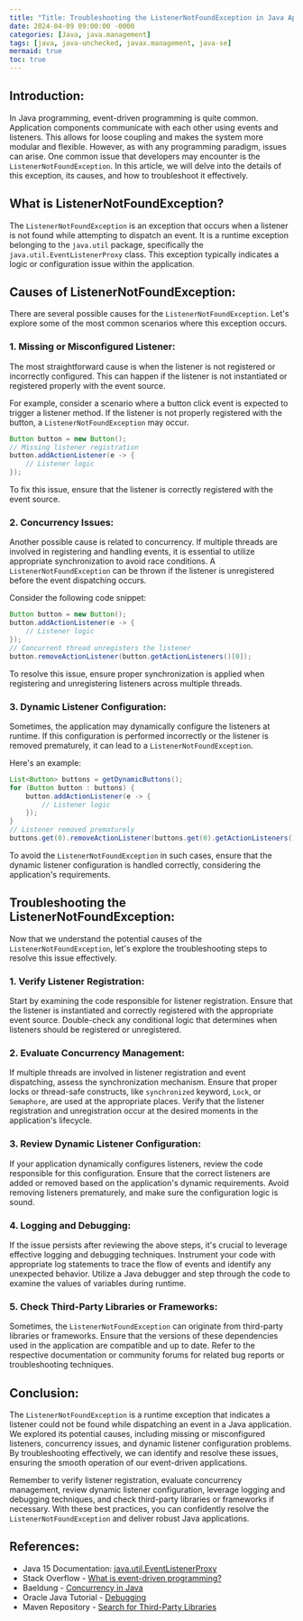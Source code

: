 ```yaml
---
title: "Title: Troubleshooting the ListenerNotFoundException in Java Applications"
date: 2024-04-09 09:00:00 -0000
categories: [Java, java.management]
tags: [java, java-unchecked, javax.management, java-se]
mermaid: true
toc: true
---
```



## Introduction:
In Java programming, event-driven programming is quite common. Application components communicate with each other using events and listeners. This allows for loose coupling and makes the system more modular and flexible. However, as with any programming paradigm, issues can arise. One common issue that developers may encounter is the `ListenerNotFoundException`. In this article, we will delve into the details of this exception, its causes, and how to troubleshoot it effectively.

## What is ListenerNotFoundException?
The `ListenerNotFoundException` is an exception that occurs when a listener is not found while attempting to dispatch an event. It is a runtime exception belonging to the `java.util` package, specifically the `java.util.EventListenerProxy` class. This exception typically indicates a logic or configuration issue within the application.

## Causes of ListenerNotFoundException:
There are several possible causes for the `ListenerNotFoundException`. Let's explore some of the most common scenarios where this exception occurs.

### 1. Missing or Misconfigured Listener:
The most straightforward cause is when the listener is not registered or incorrectly configured. This can happen if the listener is not instantiated or registered properly with the event source. 

For example, consider a scenario where a button click event is expected to trigger a listener method. If the listener is not properly registered with the button, a `ListenerNotFoundException` may occur.

```java
Button button = new Button();
// Missing listener registration
button.addActionListener(e -> {
    // Listener logic
});
```

To fix this issue, ensure that the listener is correctly registered with the event source.

### 2. Concurrency Issues:
Another possible cause is related to concurrency. If multiple threads are involved in registering and handling events, it is essential to utilize appropriate synchronization to avoid race conditions. A `ListenerNotFoundException` can be thrown if the listener is unregistered before the event dispatching occurs.

Consider the following code snippet:

```java
Button button = new Button();
button.addActionListener(e -> {
    // Listener logic
});
// Concurrent thread unregisters the listener
button.removeActionListener(button.getActionListeners()[0]);
```

To resolve this issue, ensure proper synchronization is applied when registering and unregistering listeners across multiple threads.

### 3. Dynamic Listener Configuration:
Sometimes, the application may dynamically configure the listeners at runtime. If this configuration is performed incorrectly or the listener is removed prematurely, it can lead to a `ListenerNotFoundException`.

Here's an example:

```java
List<Button> buttons = getDynamicButtons();
for (Button button : buttons) {
    button.addActionListener(e -> {
        // Listener logic
    });
}
// Listener removed prematurely
buttons.get(0).removeActionListener(buttons.get(0).getActionListeners()[0]);
```

To avoid the `ListenerNotFoundException` in such cases, ensure that the dynamic listener configuration is handled correctly, considering the application's requirements.

## Troubleshooting the ListenerNotFoundException:
Now that we understand the potential causes of the `ListenerNotFoundException`, let's explore the troubleshooting steps to resolve this issue effectively.

### 1. Verify Listener Registration:
Start by examining the code responsible for listener registration. Ensure that the listener is instantiated and correctly registered with the appropriate event source. Double-check any conditional logic that determines when listeners should be registered or unregistered.

### 2. Evaluate Concurrency Management:
If multiple threads are involved in listener registration and event dispatching, assess the synchronization mechanism. Ensure that proper locks or thread-safe constructs, like `synchronized` keyword, `Lock`, or `Semaphore`, are used at the appropriate places. Verify that the listener registration and unregistration occur at the desired moments in the application's lifecycle.

### 3. Review Dynamic Listener Configuration:
If your application dynamically configures listeners, review the code responsible for this configuration. Ensure that the correct listeners are added or removed based on the application's dynamic requirements. Avoid removing listeners prematurely, and make sure the configuration logic is sound.

### 4. Logging and Debugging:
If the issue persists after reviewing the above steps, it's crucial to leverage effective logging and debugging techniques. Instrument your code with appropriate log statements to trace the flow of events and identify any unexpected behavior. Utilize a Java debugger and step through the code to examine the values of variables during runtime.

### 5. Check Third-Party Libraries or Frameworks:
Sometimes, the `ListenerNotFoundException` can originate from third-party libraries or frameworks. Ensure that the versions of these dependencies used in the application are compatible and up to date. Refer to the respective documentation or community forums for related bug reports or troubleshooting techniques.

## Conclusion:
The `ListenerNotFoundException` is a runtime exception that indicates a listener could not be found while dispatching an event in a Java application. We explored its potential causes, including missing or misconfigured listeners, concurrency issues, and dynamic listener configuration problems. By troubleshooting effectively, we can identify and resolve these issues, ensuring the smooth operation of our event-driven applications.

Remember to verify listener registration, evaluate concurrency management, review dynamic listener configuration, leverage logging and debugging techniques, and check third-party libraries or frameworks if necessary. With these best practices, you can confidently resolve the `ListenerNotFoundException` and deliver robust Java applications.

## References:
- Java 15 Documentation: [java.util.EventListenerProxy](https://docs.oracle.com/en/java/javase/15/docs/api/java.base/java/util/EventListenerProxy.html)
- Stack Overflow - [What is event-driven programming?](https://stackoverflow.com/questions/18134285/what-is-event-driven-programming/18135103#18135103)
- Baeldung - [Concurrency in Java](https://www.baeldung.com/java-concurrency)
- Oracle Java Tutorial - [Debugging](https://docs.oracle.com/javase/7/docs/technotes/guides/jpda/conninv.html)
- Maven Repository - [Search for Third-Party Libraries](https://mvnrepository.com/)
